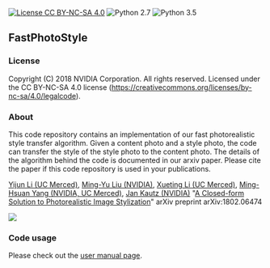 [![License CC BY-NC-SA 4.0](https://img.shields.io/badge/license-CC4.0-blue.svg)](https://raw.githubusercontent.com/NVIDIA/FastPhotoStyle/master/LICENSE.md)
![Python 2.7](https://img.shields.io/badge/python-2.7-green.svg)
![Python 3.5](https://img.shields.io/badge/python-3.5-green.svg)

## FastPhotoStyle

### License
Copyright (C) 2018 NVIDIA Corporation.  All rights reserved.
Licensed under the CC BY-NC-SA 4.0 license (https://creativecommons.org/licenses/by-nc-sa/4.0/legalcode).

### About

This code repository contains an implementation of our fast photorealistic style transfer algorithm. Given a content photo and a style photo, the code can transfer the style of the style photo to the content photo. The details of the algorithm behind the code is documented in our arxiv paper. Please cite the paper if this code repository is used in your publications.

[Yijun Li (UC Merced)](https://sites.google.com/site/yijunlimaverick/), [Ming-Yu Liu (NVIDIA)](http://mingyuliu.net/), [Xueting Li (UC Merced)](https://sunshineatnoon.github.io/), [Ming-Hsuan Yang (NVIDIA, UC Merced)](http://faculty.ucmerced.edu/mhyang/), [Jan Kautz (NVIDIA)](http://jankautz.com/) "[A Closed-form Solution to Photorealistic Image Stylization](https://arxiv.org/abs/1802.06474)" arXiv preprint arXiv:1802.06474

![](teaser.png)



### Code usage

Please check out the [user manual page](USAGE.md).



